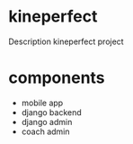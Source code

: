 # kineperfect
Description kineperfect project

# components
* mobile app
* django backend
* django admin
* coach admin
